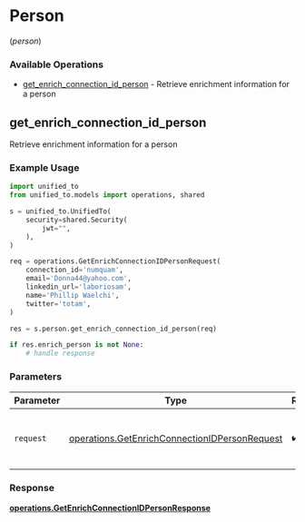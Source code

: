 # Person
(*person*)

### Available Operations

* [get_enrich_connection_id_person](#get_enrich_connection_id_person) - Retrieve enrichment information for a person

## get_enrich_connection_id_person

Retrieve enrichment information for a person

### Example Usage

```python
import unified_to
from unified_to.models import operations, shared

s = unified_to.UnifiedTo(
    security=shared.Security(
        jwt="",
    ),
)

req = operations.GetEnrichConnectionIDPersonRequest(
    connection_id='numquam',
    email='Donna44@yahoo.com',
    linkedin_url='laboriosam',
    name='Phillip Waelchi',
    twitter='totam',
)

res = s.person.get_enrich_connection_id_person(req)

if res.enrich_person is not None:
    # handle response
```

### Parameters

| Parameter                                                                                                      | Type                                                                                                           | Required                                                                                                       | Description                                                                                                    |
| -------------------------------------------------------------------------------------------------------------- | -------------------------------------------------------------------------------------------------------------- | -------------------------------------------------------------------------------------------------------------- | -------------------------------------------------------------------------------------------------------------- |
| `request`                                                                                                      | [operations.GetEnrichConnectionIDPersonRequest](../../models/operations/getenrichconnectionidpersonrequest.md) | :heavy_check_mark:                                                                                             | The request object to use for the request.                                                                     |


### Response

**[operations.GetEnrichConnectionIDPersonResponse](../../models/operations/getenrichconnectionidpersonresponse.md)**

